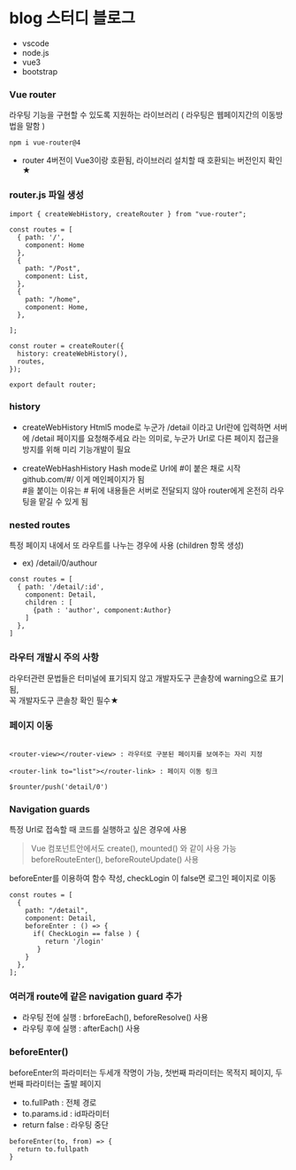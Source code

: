 # blog  스터디 블로그

* vscode
* node.js
* vue3
* bootstrap

### Vue router
라우팅 기능을 구현할 수 있도록 지원하는 라이브러리  ( 라우팅은 웹페이지간의 이동방법을 말함 )
```
npm i vue-router@4
```
* router 4버전이 Vue3이랑 호환됨, 라이브러리 설치할 때 호환되는 버전인지 확인★

### router.js 파일 생성
```
import { createWebHistory, createRouter } from "vue-router";

const routes = [
  { path: '/', 
    component: Home
  },
  {
    path: "/Post",
    component: List,
  },
  {
    path: "/home",
    component: Home,
  },
 
];

const router = createRouter({
  history: createWebHistory(),
  routes,
});

export default router; 

```

### history
* createWebHistory 
Html5 mode로 누군가 /detail 이라고 Url란에 입력하면 서버에 /detail 페이지를 요청해주세요 라는 의미로,
누군가 Url로 다른 페이지 접근을 방지를 위해 미리 기능개발이 필요

* createWebHashHistory 
Hash mode로 Url에 #이 붙은 채로 시작 github.com/#/ 이게 메인페이지가 됨  
#을 붙이는 이유는 # 뒤에 내용들은 서버로 전달되지 않아 router에게 온전히 라우팅을 맡길 수 있게 됨


### nested routes 
특정 페이지 내에서 또 라우트를 나누는 경우에 사용 (children 항목 생성)
* ex) /detail/0/authour 
```
const routes = [
  { path: '/detail/:id', 
    component: Detail,
    children : [
      {path : 'author', component:Author}
    ]
  },
]
```

### 라우터 개발시 주의 사항
라우터관련 문법들은 터미널에 표기되지 않고 개발자도구 콘솔창에 warning으로 표기됨,   
꼭 개발자도구 콘솔창 확인 필수★

### 페이지 이동
```

<router-view></router-view> : 라우터로 구분된 페이지를 보여주는 자리 지정

<router-link to="list"></router-link> : 페이지 이동 링크

$rounter/push('detail/0') 

```

### Navigation guards
특정 Url로 접속할 때 코드를 실행하고 싶은 경우에 사용 
> Vue 컴포넌트안에서도 create(), mounted() 와 같이 사용 가능
> beforeRouteEnter(), beforeRouteUpdate() 사용

beforeEnter를 이용하여 함수 작성, checkLogin 이 false면 로그인 페이지로 이동
```
const routes = [
  {
    path: "/detail",
    component: Detail,
    beforeEnter : () => {
      if( CheckLogin == false ) {
         return '/login'
       }
    }
  },
];
```

### 여러개 route에 같은 navigation guard 추가
* 라우팅 전에 실행 : brforeEach(), beforeResolve() 사용
* 라우팅 후에 실행 : afterEach() 사용

### beforeEnter()
beforeEnter의 파라미터는 두세개 작명이 가능, 첫번째 파라미터는 목적지 페이지, 두번째 파라미터는 출발 페이지 

* to.fullPath : 전체 경로
* to.params.id : id파라미터
* return false : 라우팅 중단 

```
beforeEnter(to, from) => {
  return to.fullpath
}
```

